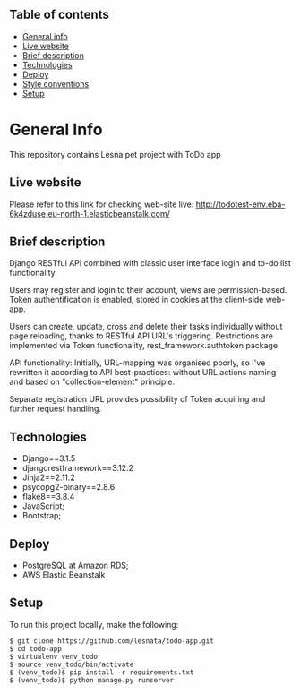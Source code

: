 ## Table of contents
* [General info](#general-info)
* [Live website](#live-website)
* [Brief description](#brief-description)
* [Technologies](#technologies)
* [Deploy](#deploy)
* [Style conventions](#style-conventions)
* [Setup](#setup)

# General Info
This repository contains Lesna pet project with ToDo app

## Live website
Please refer to this link for checking web-site live:
http://todotest-env.eba-6k4zduse.eu-north-1.elasticbeanstalk.com/

## Brief description
Django RESTful API combined with classic user interface login and to-do list functionality

Users may register and login to their account, views are permission-based.
Token authentification is enabled, stored in cookies at the client-side web-app.

Users can create, update, cross and delete their tasks individually without 
page reloading, thanks to RESTful API URL's triggering.
Restrictions are implemented via Token functionality, rest_framework.authtoken package

API functionality:
Initially, URL-mapping was organised poorly, so I've rewritten it according to API best-practices:
without URL actions naming and based on "collection-element" principle.

Separate registration URL provides possibility of Token acquiring and further
request handling.

 
## Technologies 
* Django==3.1.5
* djangorestframework==3.12.2
* Jinja2==2.11.2
* psycopg2-binary==2.8.6
* flake8==3.8.4
* JavaScript;
* Bootstrap;


## Deploy
- PostgreSQL at Amazon RDS;
- AWS Elastic Beanstalk


## Setup
To run this project locally, make the following:

```
$ git clone https://github.com/lesnata/todo-app.git
$ cd todo-app
$ virtualenv venv_todo
$ source venv_todo/bin/activate
$ (venv_todo)$ pip install -r requirements.txt
$ (venv_todo)$ python manage.py runserver
```


